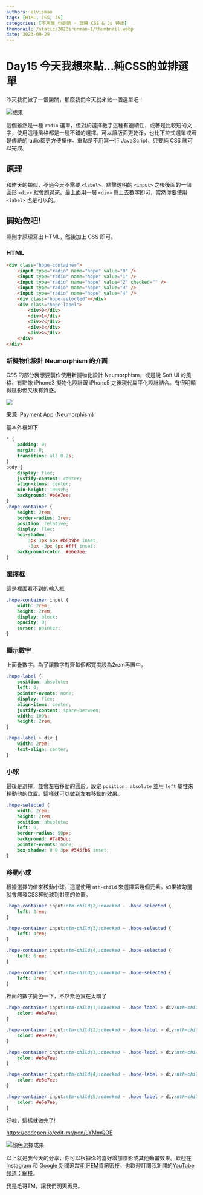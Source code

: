 ```yaml
---
authors: elvismao
tags: [HTML, CSS, JS]
categories: [不用庫 也能酷 - 玩轉 CSS & Js 特效]
thumbnail: /static/2023ironman-1/thumbnail.webp
date: 2023-09-29
---
```


# Day15 今天我想來點...純CSS的並排選單

昨天我們做了一個開關，那麼我們今天就來做一個選單吧！

![成果](https://emtech.cc/post/2023ironman-15/final.gif)

這個雖然是一種 `radio` 選單，但對於選擇數字這種有連續性，或著是比較短的文字，使用這種風格都是一種不錯的選擇。可以讓版面更乾淨，也比下拉式選單或著是傳統的radio都更方便操作。重點是不用寫一行 JavaScript，只要純 CSS 就可以完成。

## 原理

和昨天的類似，不過今天不需要 `<label>`。點擊透明的 `<input>` 之後後面的一個圓形 `<div>` 就會跑過來。最上面用一層 `<div>` 疊上去數字即可，當然你要使用 `<label>` 也是可以的。

## 開始做吧!

照剛才原理寫出 HTML，然後加上 CSS 即可。

### HTML

```html
<div class="hope-container">
    <input type="radio" name="hope" value="0" />
    <input type="radio" name="hope" value="1" />
    <input type="radio" name="hope" value="2" checked="" />
    <input type="radio" name="hope" value="3" />
    <input type="radio" name="hope" value="4" />
    <div class="hope-selected"></div>
    <div class="hope-label">
        <div>0</div>
        <div>1</div>
        <div>2</div>
        <div>3</div>
        <div>4</div>
    </div>
</div>
```

### 新擬物化設計 Neumorphism 的介面

CSS 的部分我想要製作使用新擬物化設計 Neumorphism，或是說 Soft UI 的風格。有點像 iPhone3 擬物化設計跟 iPhone5 之後現代扁平化設計結合。有很明顯得陰影但又很有質感。

![](https://emtech.cc/post/2023ironman-15/example.webp)

來源: [Payment App (Neumorphism)](https://codepen.io/sdbrannum/pen/PowKRGj)

基本外框如下

```css
* {
    padding: 0;
    margin: 0;
    transition: all 0.2s;
}
body {
    display: flex;
    justify-content: center;
    align-items: center;
    min-height: 100svh;
    background: #e6e7ee;
}
.hope-container {
    height: 2rem;
    border-radius: 2rem;
    position: relative;
    display: flex;
    box-shadow:
        3px 3px 6px #b8b9be inset,
        -3px -3px 6px #fff inset;
    background-color: #e6e7ee;
}
```

### 選擇框

這是裡面看不到的輸入框

```css
.hope-container input {
    width: 2rem;
    height: 2rem;
    display: block;
    opacity: 0;
    cursor: pointer;
}
```

### 顯示數字

上面疊數字。為了讓數字對齊每個都寬度設為2rem再置中。

```css
.hope-label {
    position: absolute;
    left: 0;
    pointer-events: none;
    display: flex;
    align-items: center;
    justify-content: space-between;
    width: 100%;
    height: 2rem;
}

.hope-label > div {
    width: 2rem;
    text-align: center;
}
```

### 小球

最後是選擇，並會左右移動的圓形。設定 `position: absolute` 並用 `left` 屬性來移動他的位置。這樣就可以做到左右移動的效果。

```css
.hope-selected {
    width: 2rem;
    height: 2rem;
    position: absolute;
    left: 0;
    border-radius: 50px;
    background: #7a85dc;
    pointer-events: none;
    box-shadow: 0 0 3px #545fb6 inset;
}
```

### 移動小球

根據選擇的值來移動小球。這邊使用 `nth-child` 來選擇第幾個元素。如果被勾選就會觸發CSS移動球到對應的位置。

```css
.hope-container input:nth-child(2):checked ~ .hope-selected {
    left: 2rem;
}

.hope-container input:nth-child(3):checked ~ .hope-selected {
    left: 4rem;
}

.hope-container input:nth-child(4):checked ~ .hope-selected {
    left: 6rem;
}

.hope-container input:nth-child(5):checked ~ .hope-selected {
    left: 8rem;
}
```

裡面的數字變色一下，不然紫色實在太暗了

```css
.hope-container input:nth-child(1):checked ~ .hope-label > div:nth-child(1) {
    color: #e6e7ee;
}

.hope-container input:nth-child(2):checked ~ .hope-label > div:nth-child(2) {
    color: #e6e7ee;
}

.hope-container input:nth-child(3):checked ~ .hope-label > div:nth-child(3) {
    color: #e6e7ee;
}

.hope-container input:nth-child(4):checked ~ .hope-label > div:nth-child(4) {
    color: #e6e7ee;
}

.hope-container input:nth-child(5):checked ~ .hope-label > div:nth-child(5) {
    color: #e6e7ee;
}
```

好啦，這樣就做完了!

https://codepen.io/edit-mr/pen/LYMmQOE

![顏色選擇成果](https://emtech.cc/post/2023ironman-15/final.gif)

以上就是我今天的分享，你可以根據你的喜好增加陰影或其他動畫效果。歡迎在 [Instagram](https://www.instagram.com/emtech.cc) 和 [Google 新聞](https://news.google.com/publications/CAAqBwgKMKXLvgswsubVAw?ceid=TW:zh-Hant&oc=3)追蹤[毛哥EM資訊密技](https://emtech.cc/)，也歡迎訂閱我新開的[YouTube頻道：網棧](https://www.youtube.com/@webpallet)。

我是毛哥EM，讓我們明天再見。
